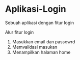 # Aplikasi-Login
Sebuah aplikasi dengan fitur login

Alur fitur login
1. Masukkan email dan passowrd
2. Memvalidasi masukan
3. Menampilkan halaman home
